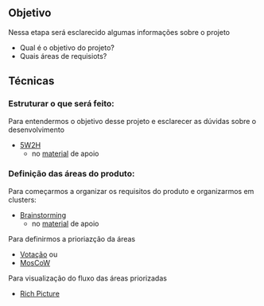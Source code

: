 ## Objetivo

Nessa etapa será esclarecido algumas informações sobre o projeto

- Qual é o objetivo do projeto?
- Quais áreas de requisiots?

## Técnicas

### Estruturar o que será feito:

Para entendermos o objetivo desse projeto e esclarecer as dúvidas sobre o desenvolvimento

- [5W2H](https://www.treasy.com.br/blog/5w2h/#:~:text=A%20ferramenta%205W2H%20%C3%A9%20um,feito%2C%20como%20e%20quanto%20custar%C3%A1.)
    - no [material](https://artrsousa1.github.io/req2024-1/home/home/#5w2h) de apoio

### Definição das áreas do produto:

Para começarmos a organizar os requisitos do produto e organizarmos em clusters: 

- [Brainstorming](https://www.atlassian.com/br/work-management/project-collaboration/brainstorming/brainstorming-techniques) 
    - no [material](https://artrsousa1.github.io/req2024-1/home/home/#brainstorming) de apoio

Para definirmos a prioriazção da áreas

- [Votação](https://www.clearlyagile.com/agile-blog/3-facilitated-voting-techniques)
ou
- [MosCoW](https://voitto.com.br/blog/artigo/metodo-moscow)

Para visualização do fluxo das áreas priorizadas

- [Rich Picture](https://www.betterevaluation.org/methods-approaches/methods/rich-pictures)
